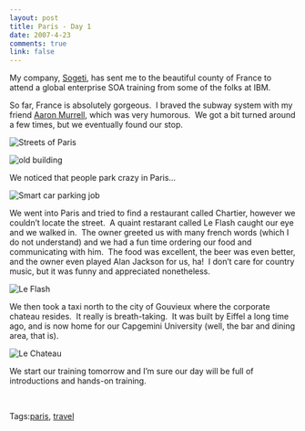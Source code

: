 ```yaml
--- 
layout: post
title: Paris - Day 1
date: 2007-4-23
comments: true
link: false
---
```

<p>My company, <a href="http://www.us.sogeti.com/" target="_blank">Sogeti</a>, has sent me to the beautiful county of France to attend a global enterprise SOA training from some of the folks at IBM.</p><p>So far, France is absolutely gorgeous.&nbsp; I braved the subway system with my friend <a href="http://blogs.sarkhouston.com/amurrell" target="_blank">Aaron Murrell</a>, which was very humorous.&nbsp; We got a bit turned around a few times, but we eventually found our stop.</p><p><img src="/images/IMG_3191_small3.jpg" alt="Streets of Paris"  border="0"  /></p><p><img src="/images/IMG_3243_small.jpg" alt="old building"  border="0"  /></p><p>We noticed that people park crazy in Paris&hellip;</p><p><img src="/images/IMG_3199_small.jpg" alt="Smart car parking job"  border="0"  /></p><p>We went into Paris and tried to find a restaurant called Chartier, however we couldn&rsquo;t locate the street.&nbsp; A quaint restarant called Le Flash caught our eye and we walked in.&nbsp; The owner greeted us with many french words (which I do not understand) and we had a fun time ordering our food and communicating with him.&nbsp; The food was excellent, the beer was even better, and the owner even played Alan Jackson for us, ha!&nbsp; I don&rsquo;t care for country music, but it was funny and appreciated nonetheless.</p><p><img src="/images/IMG_3201_small.jpg" alt="Le Flash"  border="0"  /></p><p>We then took a taxi north to the city of Gouvieux where the corporate chateau resides.&nbsp; It really is breath-taking.&nbsp; It was built by Eiffel a long time ago, and is now home for our Capgemini University (well, the bar and dining area, that is).</p><p><img src="/images/IMG_3290_small.jpg" alt="Le Chateau"  border="0"  /></p><p>We start our training tomorrow and I&rsquo;m sure our day will be full of introductions and hands-on training.</p><p>&nbsp;</p><div class="bjtags">Tags:<a rel="tag" href="http://technorati.com/tag/paris">paris</a>, <a rel="tag" href="http://technorati.com/tag/travel">travel</a></div>
